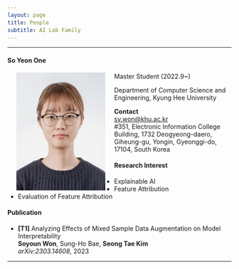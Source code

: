 ```yaml
---
layout: page
title: People 
subtitle: AI Lab Family
---
```


<hr>

#### So Yeon One
  
<img src="https://raw.githubusercontent.com/ailabkhu/ailabkhu.github.io/master/img/SoyeonOne.jpg" width="200" height="265" align="left" hspace="20" />
Master Student (2022.9~)        

Department of Computer Science and Engineering, Kyung Hee University         
            

**Contact**  
sy.won@khu.ac.kr                                         
#351, Electronic Information College Building, 1732 Deogyeong-daero, Giheung-gu, Yongin, Gyeonggi-do, 17104, South Korea  

#### Research Interest
* Explainable AI
* Feature Attribution
* Evaluation of Feature Attribution

#### Publication
- **[T1]** Analyzing Effects of Mixed Sample Data Augmentation on Model Interpretability                            
**Soyoun Won**, Sung-Ho Bae, **Seong Tae Kim**           
_arXiv:2303.14608_, 2023   

<hr>
